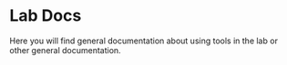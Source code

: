 # Lab Docs
Here you will find general documentation about using tools in the lab or other general documentation.
